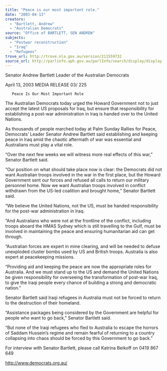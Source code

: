 ```yaml
---
title: "Peace is our most important role."
date: "2003-04-13"
creators:
  - "Bartlett, Andrew"
  - "Australian Democrats"
source: "Office of BARTLETT, SEN ANDREW"
subjects:
  - "Postwar reconstruction"
  - "Iraq"
  - "Refugees"
trove_url: http://trove.nla.gov.au/version/211559732
source_url: http://parlinfo.aph.gov.au/parlInfo/search/display/display.w3p;query=Id%3A%22media/pressrel/QD296%22
---
```


 

 Senator Andrew Bartlett   Leader of the Australian Democrats                

   April 13, 2003                        MEDIA RELEASE                           03/ 225                    

       Peace Is Our Most Important Role     

 The Australian Democrats today urged the Howard Government not to just accept the latest US  proposals for Iraq, but ensure that responsibility for establishing a post-war administration in Iraq is  handed over to the United Nations.   

 As thousands of people marched today at Palm Sunday Rallies for Peace, Democrats’ Leader  Senator Andrew Bartlett said establishing and keeping peace in Iraq amid the chaotic aftermath of  war was essential and Australians must play a vital role.   

 “Over the next few weeks we will witness more real effects of this war,” Senator Bartlett said.   

 “Our position on what should take place now is clear: the Democrats did not want Australian troops  involved in the war in the first place, but the Howard Government sent our forces and refused all  calls to return our military personnel home.  Now we want Australian troops involved in conflict  withdrawn from the US-led coalition and brought home,” Senator Bartlett said.   

 “We believe the United Nations, not the US, must be handed responsibility for the post-war  administration in Iraq.   

 “And Australians who were not at the frontline of the conflict, including troops aboard the HMAS  Sydney which is still travelling to the Gulf, must be involved in maintaining the peace and ensuring  humanitarian aid can get through.   

  “Australian forces are expert in mine clearing, and will be needed to defuse unexploded cluster  bombs used by US and British troops. Australia is also expert at peacekeeping missions.    

 “Providing aid and keeping the peace are now the appropriate roles for Australia. And we must  stand up to the US and demand the United Nations be given responsibility for overseeing the  transformation of post-war Iraq, to give the Iraqi people every chance of building a strong and  democratic nation.”   

 Senator Bartlett said Iraqi refugees in Australia must not be forced to return to the destruction of  their homeland.   

 “Assistance packages being considered by the Government are helpful for people who want to go  back,” Senator Bartlett said.   

 “But none of the Iraqi refugees who fled to Australia to escape the horrors of Saddam Hussein’s  regime and remain fearful of returning to a country collapsing into chaos should be forced by this  Government to go back.”   

 For interview with Senator Bartlett, please call Katrina Beikoff on 0419 867 649 

 

 http://www.democrats.org.au/ 

